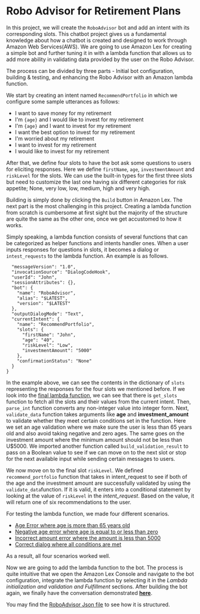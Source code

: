 # Robo Advisor for Retirement Plans

In this project, we will create the `RoboAdvisor` bot and add an intent with its corresponding slots. This chatbot project gives us a fundamental knowledge about how a chatbot is created and designed to work through Amazon Web Services(AWS). We are going to use Amazon Lex for creating a simple bot and further tuning it in with a lambda function that allows us to add more ability in validating data provided by the user on the Robo Advisor.

The process can be divided by three parts - Initial bot configuration, building & testing, and enhancing the Robo Advisor with an Amazon lambda function.   


We start by creating an intent named `RecommendPortfolio` in which we configure some sample utterances as follows:    
      
      
* I want to save money for my retirement
* I'm ​`{age}​` and I would like to invest for my retirement
* I'm `​{age}​` and I want to invest for my retirement
* I want the best option to invest for my retirement
* I'm worried about my retirement
* I want to invest for my retirement
* I would like to invest for my retirement   

After that, we define four slots to have the bot ask some questions to users for eliciting responses. Here we define `firstName`, `age`, `investmentAmount` and `riskLevel` for the slots. We can use the built-in types for the first three slots but need to customize the last one having six different categories for risk appetite; None, very low, low, medium, high and very high.

Building is simply done by clicking the `Build` button in Amazon Lex. The next part is the most challenging in this project. Creating a lambda function from scratch is cumbersome at first sight but the majority of the structure are quite the same as the other one, once we get accustomed to how it works.

Simply speaking, a lambda function consists of several functions that can be categorized as helper functions and intents handler ones. When a user inputs responses for questions in slots, it becomes a dialog or `intest_requests` to the lambda function. An example is as follows.   

```{
  "messageVersion": "1.0",
  "invocationSource": "DialogCodeHook",
  "userId": "John",
  "sessionAttributes": {},
  "bot": {
    "name": "RoboAdvisor",
    "alias": "$LATEST",
    "version": "$LATEST"
  },
  "outputDialogMode": "Text",
  "currentIntent": {
    "name": "RecommendPortfolio",
    "slots": {
      "firstName": "John",
      "age": "40",
      "riskLevel": "Low",
      "investmentAmount": "5000"
    },
    "confirmationStatus": "None"
  }
}
```
In the example above, we can see the contents in the dictionary of `slots` representing the responses for the four slots we mentioned before. If we look into the [final lambda function](https://github.com/coolwonny/RoboAdvisor/blob/master/lambda_function_final.py), we can see that there is `get_slots` function to fetch all the slots and their values from the current intent. Then, `parse_int` function converts any non-integer value into integer form. Next, `validate_data` function takes arguments like **age** and **investment_amount** to validate whether they meet certain conditions set in the function. Here we set an age validation where we make sure the user is less than 65 years old and also avoid taking negative and zero ages. The same goes on the investment amount where the minimum amount should not be less than U$5000. We imported another function called `build_validation_result` to pass on a Boolean value to see if we can move on to the next slot or stop for the next available input while sending certain messages to users.   
   
We now move on to the final slot `riskLevel`. We defined `recommend_portfolio` function that takes in intent_request to see if both of the age and the investment amount are successfully validated by using the `validate_data`function. If it is valid, it enters into a conditional statement by looking at the value of `riskLevel` in the *intent_request*. Based on the value, it will return one of six recommendations to the user.

For testing the lambda function, we made four different scenarios.    
- [Age Error where age is more than 65 years old](https://github.com/coolwonny/RoboAdvisor/blob/master/Test_Cases/age_error.txt)
- [Negative age error where age is equal to or less than zero](https://github.com/coolwonny/RoboAdvisor/blob/master/Test_Cases/negative_age_error.txt)
- [Incorrect amount error where the amount is less than 5000](https://github.com/coolwonny/RoboAdvisor/blob/master/Test_Cases/incorrect_amount_error.txt)
- [Correct dialog where all conditions are met](https://github.com/coolwonny/RoboAdvisor/blob/master/Test_Cases/correct_dialog.txt) 

    
As a result, all four scenarios worked well.    

Now we are going to add the lambda function to the bot. The process is quite intuitive that we open the Amazon Lex Console and navigate to the bot configuration, integrate the lambda function by selecting it in the *Lambda initialization and validation and Fulfillment* sections. After building the bot again, we finally have the conversation demonstrated [**here**](https://github.com/coolwonny/RoboAdvisor/blob/master/Amazon%20Lex%20-%20Chrome%202020-08-04%2014-53-43.mp4).   

You may find the [RoboAdvisor Json file](https://github.com/coolwonny/RoboAdvisor/blob/master/RoboAdvisor_Export.json) to see how it is structured.



 
